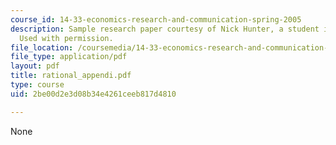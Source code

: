 ```yaml
---
course_id: 14-33-economics-research-and-communication-spring-2005
description: Sample research paper courtesy of Nick Hunter, a student in the class.
  Used with permission.
file_location: /coursemedia/14-33-economics-research-and-communication-spring-2005/2be00d2e3d08b34e4261ceeb817d4810_rational_appendi.pdf
file_type: application/pdf
layout: pdf
title: rational_appendi.pdf
type: course
uid: 2be00d2e3d08b34e4261ceeb817d4810

---
```

None